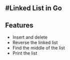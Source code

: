 #Linked List in Go
---
## **Features**  
- Insert and delete
- Reverse the linked list
- Find the middle of the list
- Print the list
